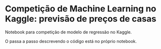 # Competição de Machine Learning no Kaggle: previsão de preços de casas
Notebook para competição de modelo de regressão no Kaggle.

O passa a passo descrevendo o código está no próprio notebook.
